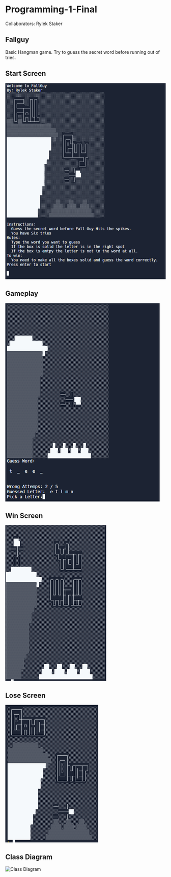 # Programming-1-Final
Collaborators: Rylek Staker

## Fallguy
Basic Hangman game. Try to guess the secret word before running out of tries.

## Start Screen
![Start Screen](https://github.com/RylekStaker/Programming-1-Final-Fallguy/blob/main/images/FallGuyStartScreen.png?raw=true)

## Gameplay
![Gameplay](https://github.com/RylekStaker/Programming-1-Final-Fallguy/blob/main/images/FallGuyGamePlay.png?raw=true)

## Win Screen
![Win Screen](https://github.com/RylekStaker/Programming-1-Final-Fallguy/blob/main/images/FallGuyWinScreen.png?raw=true)

## Lose Screen
![Lose Screem](https://github.com/RylekStaker/Programming-1-Final-Fallguy/blob/main/images/FallGuyLoseScreen.png?raw=true)

## Class Diagram
![Class Diagram]()
